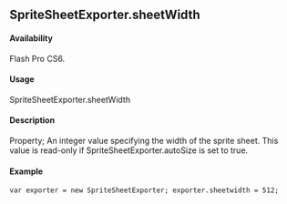 ## SpriteSheetExporter.sheetWidth

#### Availability

Flash Pro CS6.

#### Usage

SpriteSheetExporter.sheetWidth

#### Description

Property; An integer value specifying the width of the sprite sheet. This value is read-only if
SpriteSheetExporter.autoSize is set to true.

#### Example

```
var exporter = new SpriteSheetExporter; exporter.sheetwidth = 512;

```